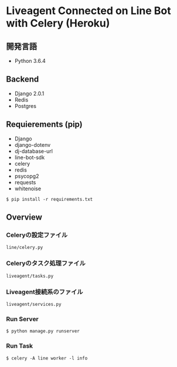# Liveagent Connected on Line Bot with Celery (Heroku)

## 開発言語
- Python 3.6.4

## Backend
- Django 2.0.1
- Redis
- Postgres

## Requierements (pip)
- Django
- django-dotenv
- dj-database-url
- line-bot-sdk
- celery
- redis
- psycopg2
- requests
- whitenoise

```
$ pip install -r requirements.txt
```

## Overview

### Celeryの設定ファイル
```
line/celery.py
```

### Celeryのタスク処理ファイル
```
liveagent/tasks.py
```

### Liveagent接続系のファイル
```
liveagent/services.py
```

### Run Server
```
$ python manage.py runserver
```
### Run Task
```
$ celery -A line worker -l info
```
